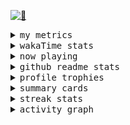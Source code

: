 [![🐙](https://hits.seeyoufarm.com/api/count/incr/badge.svg?url=https%3A%2F%2Fgithub.com%2Fktnkk%2Fhit-counter&count_bg=%23070707&title_bg=%23070707&icon=&icon_color=%23E7E7E7&title=visitors&edge_flat=true)](https://hits.seeyoufarm.com)

<details>
  <summary> <samp>my metrics</samp></summary>
  
  <br>
  
 ![🐳](https://github.com/kkhys/kkhys/blob/main/github-metrics.svg)
  
  ***
</details>

<details>
  <summary> <samp>wakaTime stats</samp></summary>
  
  <br>
  
<!--START_SECTION:waka-->
![Code Time](http://img.shields.io/badge/Code%20Time-2%2C476%20hrs-blue)

**🐱 My GitHub Data** 

> 📦 5.0 MB Used in GitHub's Storage 
 > 
> 🏆 306 Contributions in the Year 2024
 > 
> 💼 Opted to Hire
 > 
> 📜 9 Public Repositories 
 > 
> 🔑 23 Private Repositories 
 > 
**I'm an Early 🐤** 

```text
🌞 Morning                5538 commits        ████████░░░░░░░░░░░░░░░░░   33.67 % 
🌆 Daytime                3498 commits        █████░░░░░░░░░░░░░░░░░░░░   21.26 % 
🌃 Evening                5756 commits        █████████░░░░░░░░░░░░░░░░   34.99 % 
🌙 Night                  1658 commits        ███░░░░░░░░░░░░░░░░░░░░░░   10.08 % 
```
📅 **I'm Most Productive on Sunday** 

```text
Monday                   2341 commits        ████░░░░░░░░░░░░░░░░░░░░░   14.23 % 
Tuesday                  2356 commits        ████░░░░░░░░░░░░░░░░░░░░░   14.32 % 
Wednesday                2250 commits        ███░░░░░░░░░░░░░░░░░░░░░░   13.68 % 
Thursday                 2394 commits        ████░░░░░░░░░░░░░░░░░░░░░   14.55 % 
Friday                   2301 commits        ███░░░░░░░░░░░░░░░░░░░░░░   13.99 % 
Saturday                 2303 commits        ████░░░░░░░░░░░░░░░░░░░░░   14.00 % 
Sunday                   2505 commits        ████░░░░░░░░░░░░░░░░░░░░░   15.23 % 
```


📊 **This Week I Spent My Time On** 

```text
🕑︎ Time Zone: Asia/Tokyo

💬 Programming Languages: 
Other                    45 hrs 24 mins      ████████████████░░░░░░░░░   65.36 % 
Java                     9 hrs 13 mins       ███░░░░░░░░░░░░░░░░░░░░░░   13.28 % 
MDX                      5 hrs 42 mins       ██░░░░░░░░░░░░░░░░░░░░░░░   08.21 % 
TypeScript               3 hrs 52 mins       █░░░░░░░░░░░░░░░░░░░░░░░░   05.58 % 
HTML                     1 hr 49 mins        █░░░░░░░░░░░░░░░░░░░░░░░░   02.62 % 

🔥 Editors: 
Chrome                   45 hrs 24 mins      ████████████████░░░░░░░░░   65.36 % 
Intellijidea             14 hrs 29 mins      █████░░░░░░░░░░░░░░░░░░░░   20.86 % 
WebStorm                 9 hrs 29 mins       ███░░░░░░░░░░░░░░░░░░░░░░   13.65 % 
DataGrip                 5 mins              ░░░░░░░░░░░░░░░░░░░░░░░░░   00.13 % 

💻 Operating System: 
Mac                      69 hrs 28 mins      █████████████████████████   100.00 % 
```


 Last Updated on 2024/01/23 18:37:15 UTC
<!--END_SECTION:waka-->
  
  ***
</details>


<details>
  <summary> <samp>now playing</samp></summary>
  
  <br>
 
 [![🐟](https://spotify-github-profile.vercel.app/api/view?uid=31ryofms4dnv7mrohhepo4c4zgqu&cover_image=true&theme=default&show_offline=false&background_color=121212&bar_color=53b14f&bar_color_cover=false)](https://open.spotify.com/user/31ryofms4dnv7mrohhepo4c4zgqu)
  
  ***
</details>

<details>
  <summary> <samp>github readme stats</samp></summary>
  
  <br>
  
 <p align="left"> 
  <img alt="🐠" src="https://github-readme-stats.vercel.app/api?username=kkhys&count_private=true&show_icons=true&theme=dark&include_all_commits=true" />
  <img alt="🐟" src="https://github-readme-stats.vercel.app/api/top-langs/?username=kkhys&layout=compact&theme=dark&langs_count=10&hide=HTML,CSS,SCSS" />
</p>
  
  ***
</details>

<details>
  <summary> <samp>profile trophies</samp></summary>
  
  <br>
  
  [![🐬](https://github-profile-trophy.vercel.app/?username=kkhys&rank=SECRET,SSS,SS,S,AAA,AA,A&theme=darkhub&row=1&margin-w=10&no-bg=true)](https://github.com/ryo-ma/github-profile-trophy)
  
  ***
</details>

<details>
  <summary> <samp>summary cards</samp></summary>
  
  <br>
  
  ![🐋](https://github-profile-summary-cards.vercel.app/api/cards/profile-details?username=kkhys&theme=github_dark)
  ![🦑](https://github-profile-summary-cards.vercel.app/api/cards/repos-per-language?username=kkhys&theme=github_dark)
  ![🦭](https://github-profile-summary-cards.vercel.app/api/cards/most-commit-language?username=kkhys&theme=github_dark)
  ![🦀](https://github-profile-summary-cards.vercel.app/api/cards/stats?username=kkhys&theme=github_dark)
  ![🦈](https://github-profile-summary-cards.vercel.app/api/cards/productive-time?username=kkhys&theme=github_dark)
  
  ***
</details>

<details>
  <summary> <samp>streak stats</samp></summary>
  
  <br>
  
  [![🐠](http://github-readme-streak-stats.herokuapp.com?user=kkhys&theme=dark)](https://git.io/streak-stats)
  
  ***
</details>

<details>
  <summary> <samp>activity graph</samp></summary>
  
  <br>
  
  [![🐡](https://github-readme-activity-graph.vercel.app/graph?username=kkhys&theme=xcode)](https://github.com/ashutosh00710/github-readme-activity-graph)
  
  ***
</details>
